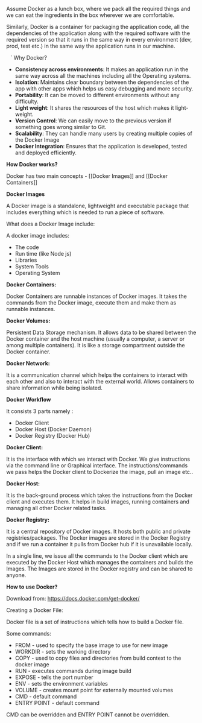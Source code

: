 
Assume Docker as a lunch box, where we pack all the required things and we can eat the ingredients in the box wherever we are comfortable.

Similarly, Docker is a container for packaging the application code, all the dependencies of the application along with the required software with the required version so that it runs in the same way in every environment (dev, prod, test etc.) in the same way the application runs in our machine.

` ` ` Why Docker?

- **Consistency across environments**: It makes an application run in the same way across all the machines including all the Operating systems.
- **Isolation**: Maintains clear boundary between the dependencies of the app with other apps which helps us easy debugging and more security.
- **Portability**: It can be moved to different environments without any difficulty.
- **Light weight**: It shares the resources of the host which makes it light-weight. 
- **Version Control**: We can easily move to the previous version if something goes wrong similar to Git.
- **Scalability**: They can handle many users by creating multiple copies of the Docker Image
- **Docker Integration**: Ensures that the application is developed, tested and deployed efficiently.

**How Docker works?**

Docker has two main concepts - [[Docker Images]] and [[Docker Containers]]

**Docker Images**

A Docker image is a standalone, lightweight and executable package that includes everything which is needed to run a piece of software.

What does a Docker Image include:

A docker image includes:
- The code
- Run time (like Node js)
- Libraries
- System Tools
- Operating System

**Docker Containers:**

Docker Containers are runnable instances of Docker images. It takes the commands from the Docker image, execute them and make them as runnable instances.

**Docker Volumes:**

Persistent Data Storage mechanism. It allows data to be shared between the Docker container and the host machine (usually a computer, a server or among multiple containers). It is like a storage compartment outside the Docker container.

**Docker Network:** 

It is a communication channel which helps the containers to interact with each other and also to interact with the external world. Allows containers to share information while being isolated.

**Docker Workflow**

It consists 3 parts namely :

- Docker Client
- Docker Host (Docker Daemon)
- Docker Registry (Docker Hub)

**Docker Client:** 

It is the interface with which we interact with Docker. We give instructions via the command line or Graphical interface. The instructions/commands we pass helps the Docker client to Dockerize the image, pull an image etc..

**Docker Host:**

It is the back-ground process which takes the instructions from the Docker client and executes them. It helps in build images, running containers and managing all other Docker related tasks.

**Docker Registry:**

It is a central repository of Docker images. It hosts both public and private registries/packages. The Docker images are stored in the Docker Registry and if we run a container it pulls from Docker hub if it is unavailable locally.

In a single line, we issue all the commands to the Docker client which are executed by the Docker Host which manages the containers and builds the Images. The Images are stored in the Docker registry and can be shared to anyone.

**How to use Docker?**

Download from: https://docs.docker.com/get-docker/

Creating a Docker File:

Docker file is a set of instructions which tells how to build a Docker file. 

Some commands:

- FROM - used to specify the base image to use for new image
- WORKDIR - sets the working directory
- COPY - used to copy files and directories from build context to the docker image
- RUN - executes commands during image build
- EXPOSE - tells the port number
- ENV - sets the environment variables
- VOLUME - creates mount point for externally mounted volumes
- CMD - default command
- ENTRY POINT - default command

CMD can be overridden and ENTRY POINT cannot be overridden.

